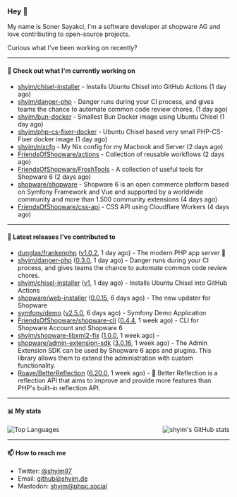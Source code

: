 ### Hey 👋

My name is Soner Sayakci, I'm a software developer at shopware AG and love contributing to open-source projects.

Curious what I've been working on recently?

---

#### 👷 Check out what I'm currently working on

- [shyim/chisel-installer](https://github.com/shyim/chisel-installer) - Installs Ubuntu Chisel into GitHub Actions (1 day ago)
- [shyim/danger-php](https://github.com/shyim/danger-php) - Danger runs during your CI process, and gives teams the chance to automate common code review chores. (1 day ago)
- [shyim/bun-docker](https://github.com/shyim/bun-docker) - Smallest Bun Docker image using Ubuntu Chisel (1 day ago)
- [shyim/php-cs-fixer-docker](https://github.com/shyim/php-cs-fixer-docker) - Ubuntu Chisel based very small PHP-CS-Fixer docker image (1 day ago)
- [shyim/nixcfg](https://github.com/shyim/nixcfg) - My Nix config for my Macbook and Server (2 days ago)
- [FriendsOfShopware/actions](https://github.com/FriendsOfShopware/actions) - Collection of reusable workflows (2 days ago)
- [FriendsOfShopware/FroshTools](https://github.com/FriendsOfShopware/FroshTools) - A collection of useful tools for Shopware 6 (2 days ago)
- [shopware/shopware](https://github.com/shopware/shopware) - Shopware 6 is an open commerce platform based on Symfony Framework and Vue and supported by a worldwide community and more than 1.500 community extensions (4 days ago)
- [FriendsOfShopware/css-api](https://github.com/FriendsOfShopware/css-api) - CSS API using Cloudflare Workers (4 days ago)

---

#### 🔭 Latest releases I've contributed to

- [dunglas/frankenphp](https://github.com/dunglas/frankenphp) ([v1.0.2](https://github.com/dunglas/frankenphp/releases/tag/v1.0.2), 1 day ago) - The modern PHP app server 🧟
- [shyim/danger-php](https://github.com/shyim/danger-php) ([0.3.0](https://github.com/shyim/danger-php/releases/tag/0.3.0), 1 day ago) - Danger runs during your CI process, and gives teams the chance to automate common code review chores.
- [shyim/chisel-installer](https://github.com/shyim/chisel-installer) ([v1](https://github.com/shyim/chisel-installer/releases/tag/v1), 1 day ago) - Installs Ubuntu Chisel into GitHub Actions
- [shopware/web-installer](https://github.com/shopware/web-installer) ([0.0.15](https://github.com/shopware/web-installer/releases/tag/0.0.15), 6 days ago) - The new updater for Shopware
- [symfony/demo](https://github.com/symfony/demo) ([v2.5.0](https://github.com/symfony/demo/releases/tag/v2.5.0), 6 days ago) - Symfony Demo Application
- [FriendsOfShopware/shopware-cli](https://github.com/FriendsOfShopware/shopware-cli) ([0.4.4](https://github.com/FriendsOfShopware/shopware-cli/releases/tag/0.4.4), 1 week ago) - CLI for Shopware Account and Shopware 6
- [shyim/shopware-libxml2-fix](https://github.com/shyim/shopware-libxml2-fix) ([1.0.0](https://github.com/shyim/shopware-libxml2-fix/releases/tag/1.0.0), 1 week ago) - 
- [shopware/admin-extension-sdk](https://github.com/shopware/admin-extension-sdk) ([3.0.16](https://github.com/shopware/admin-extension-sdk/releases/tag/3.0.16), 1 week ago) - The Admin Extension SDK can be used by Shopware 6 apps and plugins. This library allows them to extend the administration with custom functionality.
- [Roave/BetterReflection](https://github.com/Roave/BetterReflection) ([6.20.0](https://github.com/Roave/BetterReflection/releases/tag/6.20.0), 1 week ago) - :crystal_ball: Better Reflection is a reflection API that aims to improve and provide more features than PHP&#39;s built-in reflection API.

---

#### 📊 My stats

<img align="right" alt="shyim's GitHub stats" src="https://github-readme-stats.vercel.app/api?username=shyim&count_private=1&show_icons=true&" />

![Top Languages](https://github-readme-stats.vercel.app/api/top-langs/?username=shyim)

---

#### 📫 How to reach me

- Twitter: [@shyim97](https://twitter.com/shyim97)
- Email: [github@shyim.de](mailto://github@shyim.de)
- Mastodon: <a rel="me" href="https://phpc.social/@shyim">shyim@phpc.social</a>
